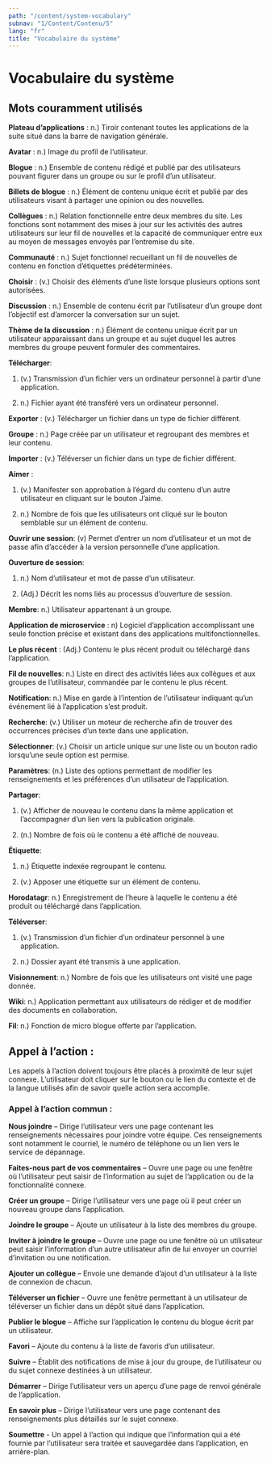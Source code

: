 ```yaml
---
path: "/content/system-vocabulary"
subnav: "1/Content/Contenu/5"
lang: "fr"
title: "Vocabulaire du système"
---
```


<helmet>
<title> Vocabulair du système - Système de conception Aurora </title>
</helmet>

# Vocabulaire du système
## Mots couramment utilisés
**Plateau d’applications** : n.) Tiroir contenant toutes les applications de la suite situé dans la barre de navigation générale.

**Avatar** : n.) Image du profil de l’utilisateur.

**Blogue** : n.) Ensemble de contenu rédigé et publié par des utilisateurs pouvant figurer dans un groupe ou sur le profil d’un utilisateur.

**Billets de blogue** : n.) Élément de contenu unique écrit et publié par des utilisateurs visant à partager une opinion ou des nouvelles.

**Collègues** : n.) Relation fonctionnelle entre deux membres du site. Les fonctions sont notamment des mises à jour sur les activités des autres utilisateurs sur leur fil de nouvelles et la capacité de communiquer entre eux au moyen de messages envoyés par l’entremise du site.

**Communauté** : n.) Sujet fonctionnel recueillant un fil de nouvelles de contenu en fonction d’étiquettes prédéterminées.

**Choisir** : (v.) Choisir des éléments d’une liste lorsque plusieurs options sont autorisées.

**Discussion** : n.) Ensemble de contenu écrit par l’utilisateur d’un groupe dont l’objectif est d’amorcer la conversation sur un sujet.

**Thème de la discussion** : n.) Élément de contenu unique écrit par un utilisateur apparaissant dans un groupe et au sujet duquel les autres membres du groupe peuvent formuler des commentaires.

**Télécharger**:

1.	(v.) Transmission d’un fichier vers un ordinateur personnel à partir d’une application.

2.	n.) Fichier ayant été transféré vers un ordinateur personnel.

**Exporter** : (v.) Télécharger un fichier dans un type de fichier différent.

**Groupe** : n.) Page créée par un utilisateur et regroupant des membres et leur contenu.

**Importer** : (v.) Téléverser un fichier dans un type de fichier différent.

**Aimer** :

1.	(v.) Manifester son approbation à l’égard du contenu d’un autre utilisateur en cliquant sur le bouton J’aime.

2.	n.) Nombre de fois que les utilisateurs ont cliqué sur le bouton semblable sur un élément de contenu.

**Ouvrir une session**: (v) Permet d’entrer un nom d’utilisateur et un mot de passe afin d’accéder à la version personnelle d’une application.

**Ouverture de session**:

1.	n.) Nom d’utilisateur et mot de passe d’un utilisateur.

2.	(Adj.) Décrit les noms liés au processus d’ouverture de session.

**Membre**: n.) Utilisateur appartenant à un groupe.

**Application de microservice** : n) Logiciel d’application accomplissant une seule fonction précise et existant dans des applications multifonctionnelles.

**Le plus récent** : (Adj.) Contenu le plus récent produit ou téléchargé dans l’application.

**Fil de nouvelles**: n.) Liste en direct des activités liées aux collègues et aux groupes de l’utilisateur, commandée par le contenu le plus récent.

**Notification**: n.) Mise en garde à l’intention de l’utilisateur indiquant qu’un événement lié à l’application s’est produit.

**Recherche**: (v.) Utiliser un moteur de recherche afin de trouver des occurrences précises d’un texte dans une application.

**Sélectionner**: (v.) Choisir un article unique sur une liste ou un bouton radio lorsqu’une seule option est permise.

**Paramètres**: (n.) Liste des options permettant de modifier les renseignements et les préférences d’un utilisateur de l’application.

**Partager**:

1.	(v.) Afficher de nouveau le contenu dans la même application et l’accompagner d’un lien vers la publication originale.

2.	(n.) Nombre de fois où le contenu a été affiché de nouveau.

**Étiquette**:

1.	n.) Étiquette indexée regroupant le contenu.

2.	(v.) Apposer une étiquette sur un élément de contenu.

**Horodatagr**: n.) Enregistrement de l’heure à laquelle le contenu a été produit ou téléchargé dans l’application.

**Téléverser**:

1.	(v.) Transmission d’un fichier d’un ordinateur personnel à une application.

2.	n.) Dossier ayant été transmis à une application.

**Visionnement**: n.) Nombre de fois que les utilisateurs ont visité une page donnée.

**Wiki**: n.) Application permettant aux utilisateurs de rédiger et de modifier des documents en collaboration.

**Fil**: n.) Fonction de micro blogue offerte par l’application.

## Appel à l’action :
Les appels à l’action doivent toujours être placés à proximité de leur sujet connexe. L’utilisateur doit cliquer sur le bouton ou le lien du contexte et de la langue utilisés afin de savoir quelle action sera accomplie.

### Appel à l’action commun :

**Nous joindre** – Dirige l’utilisateur vers une page contenant les renseignements nécessaires pour joindre votre équipe. Ces renseignements sont notamment le courriel, le numéro de téléphone ou un lien vers le service de dépannage.

**Faites-nous part de vos commentaires** – Ouvre une page ou une fenêtre où l’utilisateur peut saisir de l’information au sujet de l’application ou de la fonctionnalité connexe.

**Créer un groupe** – Dirige l’utilisateur vers une page où il peut créer un nouveau groupe dans l’application.

**Joindre le groupe** – Ajoute un utilisateur à la liste des membres du groupe.

**Inviter à joindre le groupe** – Ouvre une page ou une fenêtre où un utilisateur peut saisir l’information d’un autre utilisateur afin de lui envoyer un courriel d’invitation ou une notification.

**Ajouter un collègue** – Envoie une demande d’ajout d’un utilisateur à la liste de connexion de chacun.

**Téléverser un fichier** – Ouvre une fenêtre permettant à un utilisateur de téléverser un fichier dans un dépôt situé dans l’application.

**Publier le blogue** – Affiche sur l’application le contenu du blogue écrit par un utilisateur.

**Favori** – Ajoute du contenu à la liste de favoris d’un utilisateur.

**Suivre** – Établit des notifications de mise à jour du groupe, de
l’utilisateur ou du sujet connexe destinées à un utilisateur.

**Démarrer** – Dirige l’utilisateur vers un aperçu d’une page de renvoi générale de l’application.

**En savoir plus** – Dirige l’utilisateur vers une page contenant des renseignements plus détaillés sur le sujet connexe.

**Soumettre** - Un appel à l’action qui indique que l’information qui a été fournie par l’utilisateur sera traitée et sauvegardée dans l’application, en arrière-plan.
